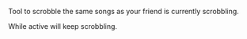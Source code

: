 Tool to scrobble the same songs as your friend is currently scrobbling.

While active will keep scrobbling.
